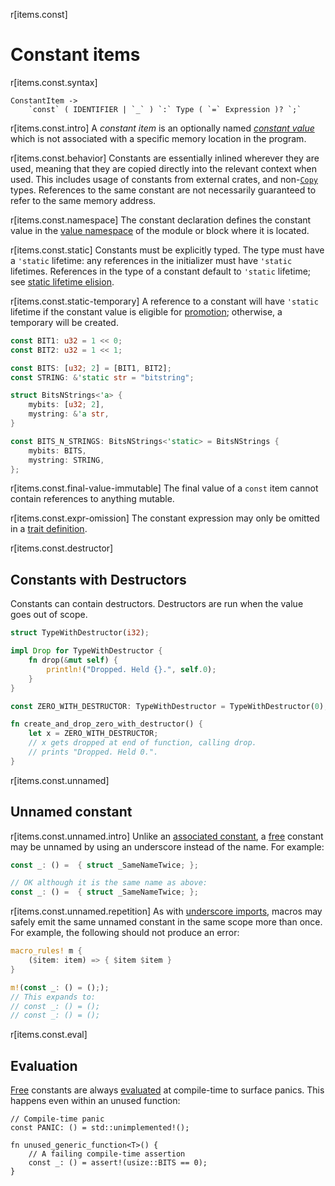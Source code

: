 r[items.const]
# Constant items

r[items.const.syntax]
```grammar,items
ConstantItem ->
    `const` ( IDENTIFIER | `_` ) `:` Type ( `=` Expression )? `;`
```

r[items.const.intro]
A *constant item* is an optionally named _[constant value]_ which is not associated
with a specific memory location in the program.

r[items.const.behavior]
Constants are essentially inlined wherever they are used, meaning that they are copied directly into the relevant
context when used. This includes usage of constants from external crates, and
non-[`Copy`] types. References to the same constant are not necessarily
guaranteed to refer to the same memory address.

r[items.const.namespace]
The constant declaration defines the constant value in the [value namespace] of the module or block where it is located.

r[items.const.static]
Constants must be explicitly typed. The type must have a `'static` lifetime: any
references in the initializer must have `'static` lifetimes. References
in the type of a constant default to `'static` lifetime; see [static lifetime
elision].

r[items.const.static-temporary]
A reference to a constant will have `'static` lifetime if the constant value is eligible for
[promotion]; otherwise, a temporary will be created.

```rust
const BIT1: u32 = 1 << 0;
const BIT2: u32 = 1 << 1;

const BITS: [u32; 2] = [BIT1, BIT2];
const STRING: &'static str = "bitstring";

struct BitsNStrings<'a> {
    mybits: [u32; 2],
    mystring: &'a str,
}

const BITS_N_STRINGS: BitsNStrings<'static> = BitsNStrings {
    mybits: BITS,
    mystring: STRING,
};
```

r[items.const.final-value-immutable]
The final value of a `const` item cannot contain references to anything mutable.

r[items.const.expr-omission]
The constant expression may only be omitted in a [trait definition].

r[items.const.destructor]
## Constants with Destructors

Constants can contain destructors. Destructors are run when the value goes out
of scope.

```rust
struct TypeWithDestructor(i32);

impl Drop for TypeWithDestructor {
    fn drop(&mut self) {
        println!("Dropped. Held {}.", self.0);
    }
}

const ZERO_WITH_DESTRUCTOR: TypeWithDestructor = TypeWithDestructor(0);

fn create_and_drop_zero_with_destructor() {
    let x = ZERO_WITH_DESTRUCTOR;
    // x gets dropped at end of function, calling drop.
    // prints "Dropped. Held 0.".
}
```

r[items.const.unnamed]
## Unnamed constant

r[items.const.unnamed.intro]
Unlike an [associated constant], a [free] constant may be unnamed by using
an underscore instead of the name. For example:

```rust
const _: () =  { struct _SameNameTwice; };

// OK although it is the same name as above:
const _: () =  { struct _SameNameTwice; };
```

r[items.const.unnamed.repetition]
As with [underscore imports], macros may safely emit the same unnamed constant in
the same scope more than once. For example, the following should not produce an error:

```rust
macro_rules! m {
    ($item: item) => { $item $item }
}

m!(const _: () = (););
// This expands to:
// const _: () = ();
// const _: () = ();
```

r[items.const.eval]
## Evaluation

[Free][free] constants are always [evaluated][const_eval] at compile-time to surface
panics. This happens even within an unused function:

```rust,compile_fail
// Compile-time panic
const PANIC: () = std::unimplemented!();

fn unused_generic_function<T>() {
    // A failing compile-time assertion
    const _: () = assert!(usize::BITS == 0);
}
```

[const_eval]: ../const_eval.md
[associated constant]: ../items/associated-items.md#associated-constants
[constant value]: ../const_eval.md#constant-expressions
[free]: ../glossary.md#free-item
[static lifetime elision]: ../lifetime-elision.md#const-and-static-elision
[trait definition]: traits.md
[underscore imports]: use-declarations.md#underscore-imports
[`Copy`]: ../special-types-and-traits.md#copy
[value namespace]: ../names/namespaces.md
[promotion]: ../destructors.md#constant-promotion
